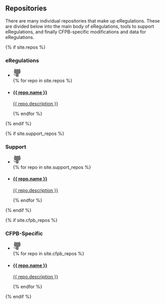
## Repositories

There are many individual repositories that make up eRegulations. These are divided below into the main body of eRegulations, tools to support eRegulations, and finally CFPB-specific modifications and data for eRegulations.

{% if site.repos %}
<section id="repositories">
  <h3 id="repositories">eRegulations</h3>
  <ul class="repo-list group">
    <li class="list-icon">
      <img src="assets/img/octocat.png" width="25px" alt="">
    </li>
    {% for repo in site.repos %}
      <li>
        <a href="{{ repo.url }}">
          <h4>{{ repo.name }}</h4>
          <p>{{ repo.description }}</p>
        </a>
      </li>
    {% endfor %}
  </ul>
</section>
{% endif %}

{% if site.support_repos %}
<section id="repositories">
  <h3 id="repositories">Support</h3>
  <ul class="repo-list group">
    <li class="list-icon">
      <img src="assets/img/octocat.png" width="25px" alt="">
    </li>
    {% for repo in site.support_repos %}
      <li>
        <a href="{{ repo.url }}">
          <h4>{{ repo.name }}</h4>
          <p>{{ repo.description }}</p>
        </a>
      </li>
    {% endfor %}
  </ul>
</section>
{% endif %}

{% if site.cfpb_repos %}
<section id="repositories">
  <h3 id="repositories">CFPB-Specific</h3>
  <ul class="repo-list group">
    <li class="list-icon">
      <img src="assets/img/octocat.png" width="25px" alt="">
    </li>
    {% for repo in site.cfpb_repos %}
      <li>
        <a href="{{ repo.url }}">
          <h4>{{ repo.name }}</h4>
          <p>{{ repo.description }}</p>
        </a>
      </li>
    {% endfor %}
  </ul>
</section>
{% endif %}

